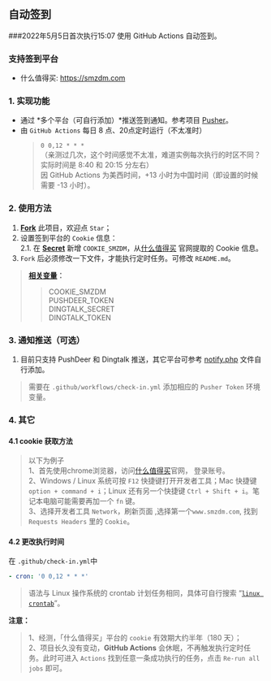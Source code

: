 ## 自动签到
###2022年5月5日首次执行15:07
使用 GitHub Actions 自动签到。

### 支持签到平台
- 什么值得买: https://smzdm.com

### 1. 实现功能
+ 通过 *多个平台（可自行添加）*推送签到通知。参考项目 [Pusher](https://github.com/jetsung/pusher)。
+ 由 `GitHub Actions` 每日 8 点、20点定时运行（不太准时）
  > `0 0,12 * * *`    
  > （亲测过几次，这个时间感觉不太准，难道实例每次执行的时区不同？实际时间是 8:40 和 20:15 分左右）      
  > 因 GitHub Actions 为美西时间，+13 小时为中国时间（即设置的时候需要 -13 小时）。

### 2. 使用方法
1. **[Fork](./fork)** 此项目，欢迎点 `Star`；
2. 设置签到平台的 `Cookie` 信息：    
    2.1. 在 **[Secret](./settings/secrets/actions)** 新增 `COOKIE_SMZDM`，从[什么值得买](https://www.smzdm.com/) 官网提取的 Cookie 信息。   
3. `Fork` 后必须修改一下文件，才能执行定时任务。可修改 `README.md`。

> **[相关变量](.github/workflows/check-in.yml)：**   
>> COOKIE_SMZDM   
>> PUSHDEER_TOKEN   
>> DINGTALK_SECRET   
>> DINGTALK_TOKEN   

### 3. 通知推送（可选）
1. 目前只支持 PushDeer 和 Dingtalk 推送，其它平台可参考 [notify.php](notify.php) 文件自行添加。
> 需要在 `.github/workflows/check-in.yml` 添加相应的 `Pusher Token` 环境变量。

### 4. 其它
#### 4.1 cookie 获取方法
> 以下为例子   
1、首先使用chrome浏览器，访问[什么值得买](https://www.smzdm.com/)官网， 登录账号。   
2、Windows / Linux 系统可按 `F12` 快捷键打开开发者工具；Mac 快捷键 `option + command + i`；Linux 还有另一个快捷键 `Ctrl + Shift + i`。笔记本电脑可能需要再加一个 `fn` 键。   
3、选择开发者工具 `Network`，刷新页面 ,选择第一个`www.smzdm.com`, 找到 `Requests Headers` 里的 `Cookie`。

#### 4.2 更改执行时间
在 `.github/check-in.yml`中
```yml
- cron: '0 0,12 * * *'
```

> 语法与 Linux 操作系统的 crontab 计划任务相同，具体可自行搜索 “[`linux crontab`](https://www.man7.org/linux/man-pages/man5/crontab.5.html)”。

**注意：**   
> 1、经测，「什么值得买」平台的 `cookie` 有效期大约半年（180 天）；   
  2、项目长久没有变动，**GitHub Actions** 会休眠，不再触发执行定时任务。此时可进入 `Actions` 找到任意一条成功执行的任务，点击 `Re-run all jobs` 即可。
  
